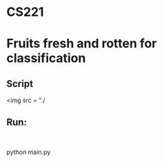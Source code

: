 # CS221
# Fruits fresh and rotten for classification
## Script 
<img src = "./
<br>
<h2>Run:</h2>
<br>
<p>python main.py</p>
